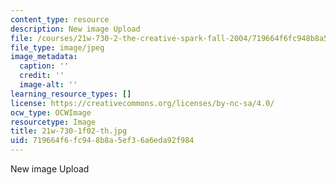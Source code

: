 ```yaml
---
content_type: resource
description: New image Upload
file: /courses/21w-730-2-the-creative-spark-fall-2004/719664f6fc948b8a5ef36a6eda92f984_21w-730-1f02-th.jpg
file_type: image/jpeg
image_metadata:
  caption: ''
  credit: ''
  image-alt: ''
learning_resource_types: []
license: https://creativecommons.org/licenses/by-nc-sa/4.0/
ocw_type: OCWImage
resourcetype: Image
title: 21w-730-1f02-th.jpg
uid: 719664f6-fc94-8b8a-5ef3-6a6eda92f984
---
```

New image Upload